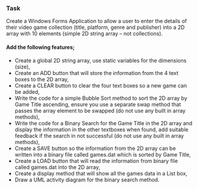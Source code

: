 ### Task
Create a Windows Forms Application to allow a user to enter the details of their video game collection (title,
platform, genre and publisher) into a 2D array with 10 elements (simple 2D string array – not collections).

#### Add the following features;
  * Create a global 2D string array, use static variables for the dimensions (size),
  * Create an ADD button that will store the information from the 4 text boxes to the 2D array,
  * Create a CLEAR button to clear the four text boxes so a new game can be added,
  * Write the code for a simple Bubble Sort method to sort the 2D array by Game Title ascending, ensure
you use a separate swap method that passes the array element to be swapped (do not use any built in
array methods),
  * Write the code for a Binary Search for the Game Title in the 2D array and display the information in the
other textboxes when found, add suitable feedback if the search in not successful (do not use any built
in array methods),
  * Create a SAVE button so the information from the 2D array can be written into a binary file called
games.dat which is sorted by Game Title,
  * Create a LOAD button that will read the information from binary file called games.dat into the 2D array,
  * Create a display method that will show all the games data in a List box,
  * Draw a UML activity diagram for the binary search method.
